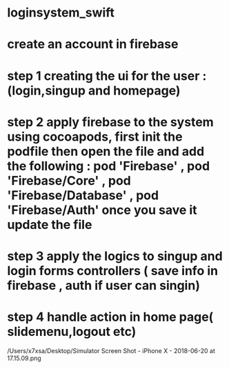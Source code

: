 # loginsystem_swift
#  create an account in firebase
# step 1 creating the ui for the user : (login,singup and homepage)



# step 2 apply firebase to the system using cocoapods, first init the podfile then  open the file and add the following : pod 'Firebase' , pod 'Firebase/Core' , pod 'Firebase/Database' , pod 'Firebase/Auth' once you save it update the file
#  step 3 apply the logics to singup and login forms controllers ( save info in firebase , auth if user can singin)
# step 4 handle action in home page( slidemenu,logout etc)



/Users/x7xsa/Desktop/Simulator Screen Shot - iPhone X - 2018-06-20 at 17.15.09.png
